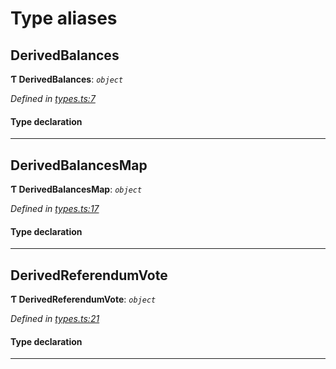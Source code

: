 

# Type aliases

<a id="derivedbalances"></a>

##  DerivedBalances

**Ƭ DerivedBalances**: *`object`*

*Defined in [types.ts:7](https://github.com/polkadot-js/api/blob/aa8e613/packages/api-derive/src/types.ts#L7)*

#### Type declaration

___
<a id="derivedbalancesmap"></a>

##  DerivedBalancesMap

**Ƭ DerivedBalancesMap**: *`object`*

*Defined in [types.ts:17](https://github.com/polkadot-js/api/blob/aa8e613/packages/api-derive/src/types.ts#L17)*

#### Type declaration

[index: `string`]: [DerivedBalances](_types_.md#derivedbalances)

___
<a id="derivedreferendumvote"></a>

##  DerivedReferendumVote

**Ƭ DerivedReferendumVote**: *`object`*

*Defined in [types.ts:21](https://github.com/polkadot-js/api/blob/aa8e613/packages/api-derive/src/types.ts#L21)*

#### Type declaration

___


